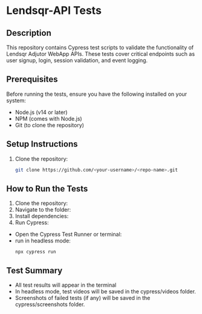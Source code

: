 # Lendsqr-API Tests

## Description
This repository contains Cypress test scripts to validate the functionality of Lendsqr Adjutor WebApp APIs. 
These tests cover critical endpoints such as user signup, login, session validation, and event logging.

## Prerequisites
Before running the tests, ensure you have the following installed on your system:
- Node.js (v14 or later)
- NPM (comes with Node.js)
- Git (to clone the repository)

## Setup Instructions
1. Clone the repository:
   ```bash
   git clone https://github.com/<your-username>/<repo-name>.git

## How to Run the Tests
1. Clone the repository:
2. Navigate to the folder:
3. Install dependencies:
4. Run Cypress:
- Open the Cypress Test Runner or terminal:
- run in headless mode:
  ```
  npx cypress run
  ```
## Test Summary
- All test results will appear in the terminal
- In headless mode, test videos will be saved in the cypress/videos folder.
- Screenshots of failed tests (if any) will be saved in the cypress/screenshots folder.



